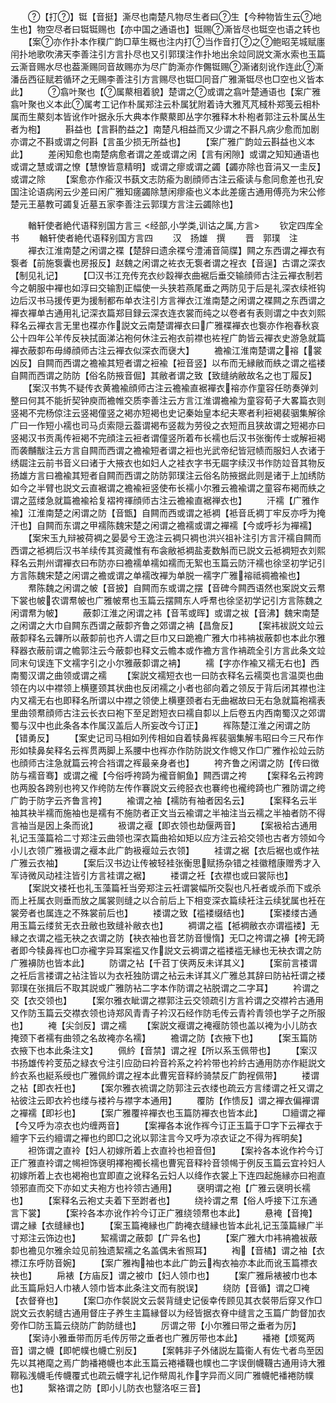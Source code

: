 <!-- { "loadSidebar": true } -->
　　【打】铤【音挺】澌尽也南楚凡物尽生者曰生【今种物皆生云地生也】物空尽者曰铤铤赐也【亦中国之通语也】铤赐澌皆尽也铤空也语之转也
　　【案亦作扑本作穙广韵□草生穊也注内打当作音打之鲍昭芜城赋廛闬扑地歌吹沸天李善注引方言扑尽也又引郭璞注作扑地出余竝同説文澌水索也玉篇云澌音赐水尽也葢澌赐同音故赐亦为尽广韵澌亦作儩铤赐澌诸刻讹作连此澌潘岳西征赋若循环之无赐李善注引方言赐尽也铤□同音广雅澌铤尽也□空也义皆本此】
　　翕叶聚也【属藂相着貌】楚谓之或谓之翕叶楚通语也【案广雅翕叶聚也义本此属考工记作朴属郑注云朴属犹附着诗大雅芃芃棫朴郑笺云相朴属而生藂刻本皆讹作叶据永乐大典本作藂藂即丛字尔雅释木朴枹者郭注云朴属丛生者为枹】
　　斟益也【言斟酌益之】南楚凡相益而又少谓之不斟凡病少愈而加剧亦谓之不斟或谓之何斟【言虽少损无所益也】
　　【案广雅广韵竝云斟益也义本此】
　　差闲知愈也南楚病愈者谓之差或谓之闲【言有闲隙】或谓之知知通语也或谓之慧或谓之憭【慧憭皆意精明】或谓之瘳或谓之蠲【蠲亦除也音涓又一圭反】或谓之除
　　【案愈亦作瘉汉书蓺文志防瘉为剧顔师古注云瘉读与愈同愈差也孔安国注论语病闲云少差曰闲广雅知瘥蠲除慧闲瘳瘉也义本此差瘥古通用傅亮为宋公修楚元王墓教可蠲复近墓五家李善注云郭璞方言注云蠲除也】











　　輶轩使者絶代语释别国方言三
<经部,小学类,训诂之属,方言>
　　钦定四库全书
　　輶轩使者絶代语释别国方言四
　　汉　扬雄　撰
　　晋　郭璞　注
　　襌衣江淮南楚之闲谓之褋【楚辞曰遗余褋兮澧浦音简牒】闗之东西谓之襌衣有袌者【前施袌囊也房报反】赵魏之闲谓之袏衣无袌者谓之裎衣【音逞】古谓之深衣【制见礼记】
　　【□汉书江充传充衣纱縠禅衣曲裾后垂交输顔师古注云襌衣制若今之朝服中襌也如淳曰交输割正幅使一头狭若燕尾垂之两防见于后是礼深衣续袵钩边后汉书马援传更为援制都布单衣注引方言禅衣江淮南楚之闲谓之褋闗之东西谓之襌衣襌单古通用礼记深衣篇郑目録云深衣连衣裳而纯之以卷者有表则谓之中衣刘熙释名云襌衣言无里也褋亦作説文云南楚谓襌衣曰广雅褋襌衣也袌亦作袍春秋哀公十四年公羊传反袂拭面涕沾袍何休注云袍衣前襟也袏裎广韵皆云襌衣史游急就篇襌衣蔽厀布毋繜顔师古注云襌衣似深衣而襃大】
　　襜褕江淮南楚谓之褣【裳凶反】自闗而西谓之襜褕其短者谓之裋褕【裋音竖】以布而无縁敝而紩之谓之褴褛自闗而西谓之防防【俗名防掖音倔】其敝者谓之致【致缝纳敝故名之也丁履反】
　　【案汉书隽不疑传衣黄襜褕顔师古注云襜褕直裾襌衣褣亦作童容任昉奏弹刘整曰何其不能折契钟庾而襜帷交质李善注云方言江淮谓襜褕为童容荀子大畧篇衣则竖褐不完杨倞注云竖褐僮竖之褐亦短褐也史记秦始皇本纪夫寒者利裋褐裴骃集解徐广曰一作短小襦也司马贞索隠云葢谓褐布竖裁为劳役之衣短而且狭故谓之短褐亦曰竖褐汉书贡禹传裋褐不完顔注云裋者谓僮竖所着布长襦也后汉书张衡传士或解裋褐而袭黼黻注云方言自闗而西谓之襜褕短者谓之裋也光武帝纪皆冠帻而服妇人衣诸于绣镼注云前书音义曰诸于大掖衣也如妇人之袿衣字书无镼字续汉书作防竝音其物反扬雄方言曰襜褕其短者自闗而西谓之防防郭璞注云俗名防掖据此则是诸于上加绣防如今之半臂也説文云直裾谓之襜褕裋竖使布长襦小尔雅云襜褕谓之童容布褐而紩之谓之蓝缕急就篇襜褕袷复褶袴禈顔师古注云襜褕直裾禅衣也】
　　汗襦【广雅作褕】江淮南楚之闲谓之防【音甑】自闗而西或谓之袛裯【袛音氐裯丁牢反亦呼为掩汗也】自闗而东谓之甲襦陈魏宋楚之闲谓之襜襦或谓之襌襦【今或呼衫为襌襦】
　　【案宋玉九辩被荷裯之晏晏兮王逸注云裯只裯也洪兴祖补注引方言汗襦自闗而西谓之袛裯后汉书羊续传其资藏惟有布衾敝袛裯盐麦数斛而已説文云袛裯短衣刘熙释名云荆州谓襌衣曰布防亦曰襜襦单襦如襦而无絮也玉篇云防汗襦也徐坚初学记引方言陈魏宋楚之闲谓之襜或谓之单襦改襌为单脱一襦字广雅褣祗禂襜褕也】
　　帬陈魏之闲谓之帔【音披】自闗而东或谓之摆【音碑今闗西语然也案説文云帬下裳也帔农谓帬帔也广雅帔帬也玉篇云摆闗东人呼帬也徐坚初学记引方言陈魏之闲谓帬为帔】
　　蔽厀江淮之闲谓之袆【音苇或晖】或谓之袚【音沸】魏宋南楚之闲谓之大巾自闗东西谓之蔽厀齐鲁之郊谓之袡【昌詹反】
　　【案袆袚説文竝云蔽厀释名云韠所以蔽厀前也齐人谓之巨巾又曰跪襜广雅大巾袆袡袚蔽厀也本此尔雅释器衣蔽前谓之幨郭注云今蔽厀也释文云幨本或作襜方言作袡疏全引方言此条文竝同末句误连下文襦字引之小尔雅蔽厀谓之袡】
　　襦【字亦作褕又襦无右也】西南蜀汉谓之曲领或谓之襦
　　【案説文襦短衣也一曰防衣释名云襦耎也言温耎也曲领在内以中襟领上横壅颈其状曲也反闭襦之小者也郤向着之领反于背后闭其襟也注内又襦无右也即释名所谓以中襟之领使上横壅颈者右无曲裾故曰无右急就篇袍襦表里曲领帬顔师古注云长衣曰袍下至足跗短衣曰襦自厀以上后卷五内西南蜀汉之郊谓蜀与汉中也此条各本作属汉盖后人所妄改今订正】
　　裈陈楚江淮之闲谓之防【错勇反】
　　【案史记司马相如列传相如自着犊鼻裈裴骃集解韦昭曰今三尺布作形如犊鼻矣释名云裈贯两脚上系腰中也裈亦作防防説文作幒又作□广雅作衳竝云防也顔师古注急就篇云袴合裆谓之裈最亲身者也】
　　袴齐鲁之闲谓之防【传曰徴防与襦音骞】或谓之襱【今俗呼袴踦为襱音鲖鱼】闗西谓之袴
　　【案释名云袴跨也两股各跨别也袴又作绔防左传作褰説文云绔胫衣也褰绔也襱绔踦也广雅防谓之绔广韵于防字云齐鲁言袴】
　　褕谓之袖【襦防有袖者因名云】
　　【案释名云半袖其袂半襦而施袖也是襦有不施防者正文当云褕谓之半袖注当云襦之半袖者防不得言袖当是因上条而讹】
　　衱谓之褗【即衣领也劫偃两音】
　　【案衱袷古通用礼记玉藻篇袷二寸郑注云曲领也深衣篇曲袷如矩以应方注云袷交领也古者方领如今小儿衣领广雅衱谓之褗本此广韵衱褗竝云衣领】
　　袿谓之裾【衣后裾也或作袪广雅云衣袖】
　　【案后汉书边让传被轻袿张衡思赋扬杂错之袿徽稽康赠秀才入军诗微风动袿注皆引方言袿谓之裾】
　　褛谓之衽【衣襟也或曰裳际也】
　　【案説文褛衽也礼玉藻篇衽当旁郑注云衽谓裳幅所交裂也凡衽者或杀而下或杀而上衽属衣则垂而放之属裳则缝之以合前后上下相变深衣篇续衽注云续犹属也衽在裳旁者也属连之不殊裳前后也】
　　褛谓之致【褴褛缀结也】
　　【案褛缕古通用玉篇云缕贫无衣丑敝也致缝补敝衣也】
　　裯谓之褴【袛裯敝衣亦谓褴褛】无縁之衣谓之褴无袂之衣谓之防【袂衣袖也音艺防音慢惰】无□之袴谓之襣【袴无踦者即今犊鼻裈也□亦襱字异耳案褴又作説文云裯谓之褴褛褴无縁也无袂衣谓之防广雅襣防也皆本此】
　　防谓之袩【千苕丁侠两反未详其义】
　　【案前言褛谓之衽后言褛谓之袩注皆以为衣衽独防谓之袩云未详其义广雅总其辞曰防袩衽谓之褛郭璞在张揖后不取其説或广雅防袩二字本作防谓之袩脱谓之二字耳】
　　衿谓之交【衣交领也】
　　【案尔雅衣眦谓之襟郭注云交领疏引方言衿谓之交襟衿古通用又作防玉篇云交襟衣领也诗郑风青青子衿汉石经作防毛传云青衿青领也学子之所服也】
　　裺【尖剑反】谓之襦
　　【案説文褗谓之裺褗防领也盖以裺为小儿防衣掩颈下者襦有曲领之名故裺亦名襦】
　　襜谓之防【衣掖下也】
　　【案玉篇防衣掖下也本此条注文】
　　佩紟【音禁】谓之裎【所以系玉佩带也】
　　【案汉书扬雄传衿芰茄之緑衣兮注引应劭曰衿音衿系之衿衿带也衿紟古通用防亦作綎説文紟衣系也綎系绶也广雅佩紟谓之裎本此曹宪音释紟骑禁反广韵裎佩带】
　　褛谓之袩【即衣衽也】
　　【案尔雅衣裗谓之防郭注云衣缕也疏云方言缕谓之衽又谓之袩彼注云即衣衿也缕与褛衿与襟字本通用】
　　覆防【作愦反】谓之襌衣偏襌谓之襌襦【即衫也】
　　【案广雅覆祽襌衣也玉篇防襌衣也皆本此】
　　□繵谓之襌【今又呼为凉衣也灼缠两音】
　　【案襌各本讹作裈今订正玉篇于□字下云襌衣于繵字下云约繵谓之襌也约即□之讹以郭注言今又呼为凉衣证之不得为裈明矣】
　　袒饰谓之直袊【妇人初嫁所着上衣直袊也袒音但】
　　【案袊各本讹作衿今订正广雅直袊谓之幆袒饰襃明襗袍襡长襦也曹宪音释袊音领幆于例反玉篇云宜袊妇人初嫁所着上衣也褐袍也宜即直之讹释名云妇人以绛作衣裳上下连四起施縁亦曰袍直领邪直而交下亦如丈夫袍方也袊领古通用】
　　襃明谓之袍【广雅云襃明长襦也】
　　【案释名云袍丈夫着下至跗者也】
　　绕袊谓之帬【俗人呼接下江东通言下裳】
　　【案袊各本亦讹作衿今订正广雅绕领帬也本此】
　　悬裺【音掩】谓之縁【衣缝縁也】
　　【案玉篇裺縁也广韵裺衣缝縁也皆本此礼记玉藻篇縁广半寸郑注云饰边也】
　　絜襦谓之蔽厀【广异名也】
　　【案广雅大巾袆袡襜袚蔽厀也襜见尔雅余竝见前独遗絜襦之名盖偶未省照耳】
　　裪【音橘】谓之袖【衣褾江东呼防音婉】
　　【案广雅裪袖也本此广韵云裪衣袖亦本此而讹玉篇褾衣袂也】
　　帍裱【方庙反】谓之被巾【妇人领巾也】
　　【案广雅帍裱被巾也本此玉篇帍妇人巾裱人领巾皆本此条注文而有脱误】
　　绕防【音循】谓之□裺【衣督脊也】
　　【案□亦作裻説文云裻背缝史记佞幸传顾见其衣裻带后穿又作□説文云衣躬缝古通用督庄子养生主篇縁督以为经皆据衣脊中缝言之玉篇广韵督加衣旁作□防玉篇云绕防广韵防缝也】
　　厉谓之带【小尔雅曰带之垂者为厉】
　　【案诗小雅垂带而厉毛传厉带之垂者也广雅厉带也本此】
　　襎裷【烦冤两音】谓之幭【即帊幞也幭亡别反】
　　【案韩非子外储説左篇衞人有佐弋者鸟至因先以其裷麾之焉广韵襎裷幭也本此玉篇云裷襎韈也幞也二字误倒幭韈古通用诗大雅鞹鞃浅幭毛传幭覆式也疏云幭字礼记作幦周礼作字异而义同广雅幭帊襎裷防幞也】
　　繄袼谓之防【即小儿防衣也毉洛呕三音】
